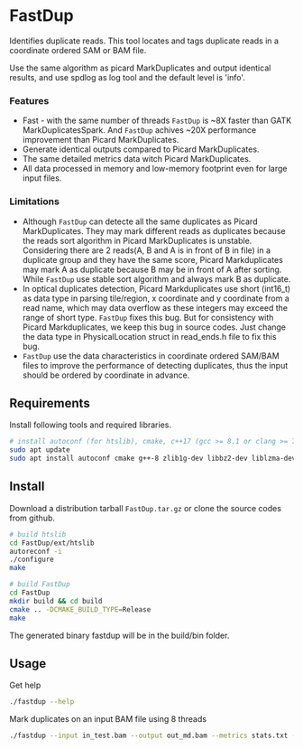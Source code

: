 # FastDup

Identifies duplicate reads. This tool locates and tags duplicate reads in a coordinate ordered SAM or BAM file.

Use the same algorithm as picard MarkDuplicates and output identical results, and use spdlog as log tool and the default level is 'info'.

### Features

* Fast - with the same number of threads `FastDup` is ~8X faster than GATK MarkDuplicatesSpark.
  And `FastDup` achives ~20X performance improvement than Picard MarkDuplicates.
* Generate identical outputs compared to Picard MarkDuplicates.
* The same detailed metrics data witch Picard MarkDuplicates.
* All data processed in memory and low-memory footprint even for large input files. 

### Limitations

* Although `FastDup` can detecte all the same duplicates as Picard MarkDuplicates. They may mark 
  different reads as duplicates because the reads sort algorithm in Picard MarkDuplicates is unstable.
  Considering there are 2 reads(A, B and A is in front of B in file) in a duplicate group and they
  have the same score, Picard Markduplicates may mark A as duplicate because B may be in front of A
  after sorting. While `FastDup` use stable sort algorithm and always mark B as duplicate.
* In optical duplicates detection, Picard Markduplicates use short (int16_t) as data type in parsing 
  tile/region, x coordinate and y coordinate from a read name, which may data overflow as these integers
  may exceed the range of short type. `FastDup` fixes this bug. But for consistency with Picard Markduplicates,
  we keep this bug in source codes. Just change the data type in PhysicalLocation struct in read_ends.h file
  to fix this bug.
* `FastDup` use the data characteristics in coordinate ordered SAM/BAM files to improve the performance of
  detecting duplicates, thus the input should be ordered by coordinate in advance.

## Requirements

Install following tools and required libraries.

```bash
# install autoconf (for htslib), cmake, c++17 (gcc >= 8.1 or clang >= 7 should work), zlib, libbz2, liblzma, libcurl, libdeflate (optional)
sudo apt update
sudo apt install autoconf cmake g++-8 zlib1g-dev libbz2-dev liblzma-dev libcurl4-openssl-dev libdeflate-dev gcc-8 g++-8 
```

## Install

Download a distribution tarball `FastDup.tar.gz` or clone the source codes from github.

```bash
# build htslib
cd FastDup/ext/htslib
autoreconf -i
./configure
make

# build FastDup
cd FastDup
mkdir build && cd build
cmake .. -DCMAKE_BUILD_TYPE=Release
make
```

The generated binary fastdup will be in the build/bin folder.

## Usage

Get help

```bash
./fastdup --help
```

Mark duplicates on an input BAM file using 8 threads

```bash
./fastdup --input in_test.bam --output out_md.bam --metrics stats.txt --num-threads 8
```